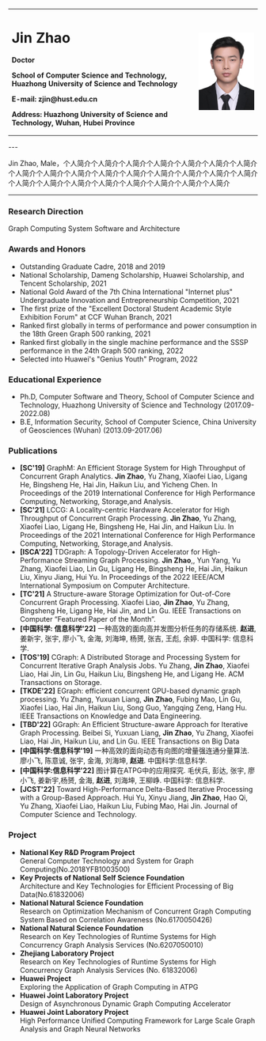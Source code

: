 <div>
<table border="0">
  <tr>
    <td width="75%">
      <h1>Jin Zhao</h1>
      <p><b>Doctor</b></p>
      <p><b>School of Computer Science and Technology, Huazhong University of Science and Technology</b></p>
      <p><b>E-mail: zjin@hust.edu.cn</b></p>
      <p><b>Address: Huazhong University of Science and Technology, Wuhan, Hubei Province</b></p>
    </td>
    <td width="25%">
      <img src="https://github.com/hhhhjun/jzhao.github.io/blob/master/zhaojin.jpg" width="100%">
    </td>
  </tr>
</table>
</div>
---

Jin Zhao, Male，个人简介个人简介个人简介个人简介个人简介个人简介个人简介个人简介个人简介个人简介个人简介个人简介个人简介个人简介个人简介个人简介个人简介个人简介个人简介个人简介个人简介个人简介个人简介个人简介

---

### Research Direction
Graph Computing System Software and Architecture

### Awards and Honors
- Outstanding Graduate Cadre, 2018 and 2019
- National Scholarship, Dameng Scholarship, Huawei Scholarship, and Tencent Scholarship, 2021
- National Gold Award of the 7th China International "Internet plus" Undergraduate Innovation and Entrepreneurship Competition, 2021
- The first prize of the "Excellent Doctoral Student Academic Style Exhibition Forum" at CCF Wuhan Branch, 2021
- Ranked first globally in terms of performance and power consumption in the 18th Green Graph 500 ranking, 2021
- Ranked first globally in the single machine performance and the SSSP performance in the 24th Graph 500 ranking, 2022
- Selected into Huawei's "Genius Youth" Program, 2022

### Educational Experience
- Ph.D, Computer Software and Theory, School of Computer Science and Technology, Huazhong University of Science and Technology (2017.09-2022.08)
- B.E, Information Security, School of Computer Science, China University of Geosciences (Wuhan) (2013.09-2017.06)

### Publications
- **[SC'19]** GraphM: An Efficient Storage System for High Throughput of Concurrent Graph Analytics. **Jin Zhao**, Yu Zhang, Xiaofei Liao, Ligang He, Bingsheng He, Hai Jin, Haikun Liu, and Yicheng Chen. In Proceedings of the 2019 International Conference for High Performance Computing, Networking, Storage,and Analysis.
- **[SC'21]** LCCG: A Locality-centric Hardware Accelerator for High Throughput of Concurrent Graph Processing. **Jin Zhao**, Yu Zhang, Xiaofei Liao, Ligang He, Bingsheng He, Hai Jin, and Haikun Liu. In Proceedings of the 2021 International Conference for High Performance Computing, Networking, Storage,and Analysis.
- **[ISCA'22]** TDGraph: A Topology-Driven Accelerator for High-Performance Streaming Graph Processing. **Jin Zhao**,, Yun Yang, Yu Zhang, Xiaofei Liao, Lin Gu, Ligang He, Bingsheng He, Hai Jin, Haikun Liu, Xinyu Jiang, Hui Yu. In Proceedings of the 2022 IEEE/ACM International Symposium on Computer Architecture.
- **[TC'21]**  A Structure-aware Storage Optimization for Out-of-Core Concurrent Graph Processing. Xiaofei Liao, **Jin Zhao**, Yu Zhang, Bingsheng He, Ligang He, Hai Jin, and Lin Gu. IEEE Transactions on Computer “Featured Paper of the Month”.
- **[中国科学: 信息科学'22]** 一种高效的面向高并发图分析任务的存储系统. **赵进**, 姜新宇, 张宇, 廖小飞, 金海, 刘海坤, 杨赟, 张吉, 王彪, 余婷. 中国科学: 信息科学.
- **[TOS'19]** CGraph: A Distributed Storage and Processing System for Concurrent Iterative Graph Analysis Jobs. Yu Zhang, **Jin Zhao**, Xiaofei Liao, Hai Jin, Lin Gu, Haikun Liu, Bingsheng He, and Ligang He. ACM Transactions on Storage.
- **[TKDE'22]** EGraph: efficient concurrent GPU-based dynamic graph processing. Yu Zhang, Yuxuan Liang, **Jin Zhao**, Fubing Mao, Lin Gu, Xiaofei Liao, Hai Jin, Haikun Liu, Song Guo, Yangqing Zeng, Hang Hu. IEEE Transactions on Knowledge and Data Engineering.
- **[TBD'22]** GGraph: An Efficient Structure-aware Approach for Iterative Graph Processing. Beibei Si, Yuxuan Liang,  **Jin Zhao**, Yu Zhang, Xiaofei Liao, Hai Jin, Haikun Liu, and Lin Gu. IEEE Transactions on Big Data
- **[中国科学:信息科学'19]** 一种高效的面向动态有向图的增量强连通分量算法. 廖小飞, 陈意诚, 张宇, 金海, 刘海坤, **赵进**. 中国科学:信息科学.
- **[中国科学:信息科学'22]** 图计算在ATPG中的应用探究. 毛伏兵, 彭达, 张宇, 廖小飞, 姜新宇,杨赟, 金海, **赵进**, 刘海坤, 王柳峥. 中国科学: 信息科学.
- **[JCST'22]** Toward High-Performance Delta-Based Iterative Processing with a Group-Based Approach. Hui Yu, Xinyu Jiang, **Jin Zhao**, Hao Qi, Yu Zhang, Xiaofei Liao, Haikun Liu, Fubing Mao, Hai Jin. Journal of Computer Science and Technology. 

### Project
- **National Key R&D Program Project**  
General Computer Technology and System for Graph Computing(No.2018YFB1003500)
- **Key Projects of National Self Science Foundation**  
Architecture and Key Technologies for Efficient Processing of Big Data(No.61832006)
- **National Natural Science Foundation**  
Research on Optimization Mechanism of Concurrent Graph Computing System Based on Correlation Awareness (No.6170050426)
- **National Natural Science Foundation**  
Research on Key Technologies of Runtime Systems for High Concurrency Graph Analysis Services (No.6207050010)
- **Zhejiang Laboratory Project**  
Research on Key Technologies of Runtime Systems for High Concurrency Graph Analysis Services (No. 61832006)
- **Huawei Project**  
Exploring the Application of Graph Computing in ATPG 
- **Huawei Joint Laboratory Project**  
Design of Asynchronous Dynamic Graph Computing Accelerator
- **Huawei Joint Laboratory Project**  
High Performance Unified Computing Framework for Large Scale Graph Analysis and Graph Neural Networks
